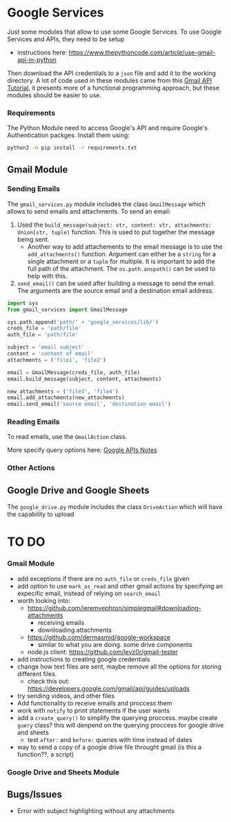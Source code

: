 # Google Services
Just some modules that allow to use some Google Services. To use Google Services and APIs, they need to be setup
- instructions here: <https://www.thepythoncode.com/article/use-gmail-api-in-python>

Then download the API credentials to a `json` file and add it to the working directory.
A lot of code used in these modules came from this [Gmail API Tutorial](https://www.thepythoncode.com/article/use-gmail-api-in-python#Reading_Emails), it presents more of a functional programming approach, but these modules should be easier to use.

### Requirements
The Python Module need to access Google's API and require Google's Authentication packges. Install them using:
```sh
python3 -m pip install -r requirements.txt
```

## Gmail Module
### Sending Emails
The `gmail_services.py` module includes the class `GmailMessage` which allows to send emails and attachments. To send an email:
1. Used the `build_message(subject: str, content: str, attachments: Union[str, tuple)` function. This is used to put together the message being sent.
    - Another way to add attachements to the email message is to use the `add_attachments()` function. Argument can either be a `string` for a single attachment or a `tuple` for multiple. It is important to add the full path of the attachment. The `os.path.anspath()` can be used to help with this.
2. `send_email()` can be used after building a message to send the email. The arguments are the source email and a destination email address.
```py
import sys
from gmail_services import GmailMessage

sys.path.append('path/' + 'google_services/lib/')
creds_file = 'path/file'
auth_file = 'path/file'

subject = 'email subject'
content = 'content of email'
attachments = ('file1', 'file2')

email = GmailMessage(creds_file, auth_file)
email.build_message(subject, content, attachments)

new_attachments = ('file3', 'file4')
email.add_attachments(new_attachments)
email.send_email('source email', 'destination email')
```

### Reading Emails
To read emails, use the `GmailAction` class. 

More specify query options here: [Google APIs Notes](docs/google_APIs.md##Gmail-Query)
### Other Actions

## Google Drive and Google Sheets
The `google_drive.py` module includes the class `DriveAction` which will have the capability to upload 

# TO DO
### Gmail Module
- add exceptions if there are no `auth_file` or `creds_file` given
- add option to use `mark_as_read` and other gmail actions by specifying an expecific email, instead of relying on `search_email`
- worth looking into:
    - <https://github.com/jeremyephron/simplegmail#downloading-attachments>
        - receiving emails
        - downloading attachments
    - <https://github.com/dermasmid/google-workspace>
        - similar to what you are doing. some drive components
    - node.js client: <https://github.com/levz0r/gmail-tester>
- add instructions to creating google credentials
- change how text files are sent, maybe remove all the options for storing different files.
    - check this out: <https://developers.google.com/gmail/api/guides/uploads>
- try sending videos, and other files
- Add functionality to receive emails and proccess them
- work with `notify` to print statements if the user wants
- add a `create_query()` to simplify the querying proccess. maybe create `guery` class? this will denpend on the querying proccess for google drive and sheets
    - test `after:` and `before:` queries with time instead of dates
- way to send a copy of a google drive file throught gmail (is this a function??, a script)

### Google Drive and Sheets Module

## Bugs/Issues
- Error with subject highlighting without any attachments
